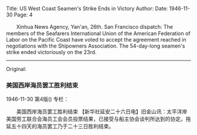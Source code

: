 Title: US West Coast Seamen's Strike Ends in Victory
Author:
Date: 1946-11-30
Page: 4

　　Xinhua News Agency, Yan'an, 26th. San Francisco dispatch: The members of the Seafarers International Union of the American Federation of Labor on the Pacific Coast have voted to accept the agreement reached in negotiations with the Shipowners Association. The 54-day-long seamen's strike ended victoriously on the 23rd.



<hr /> 

Original: 


### 美国西岸海员罢工胜利结束

1946-11-30
第4版()
专栏：

　　美国西岸海员罢工胜利结束
    【新华社延安二十六日电】旧金山讯：太平洋岸美国劳工联合会海员工会会员投票结果，已接受与船主协会谈判所达到的协定。拖延五十四天的海员罢工乃于二十三日胜利结束。
